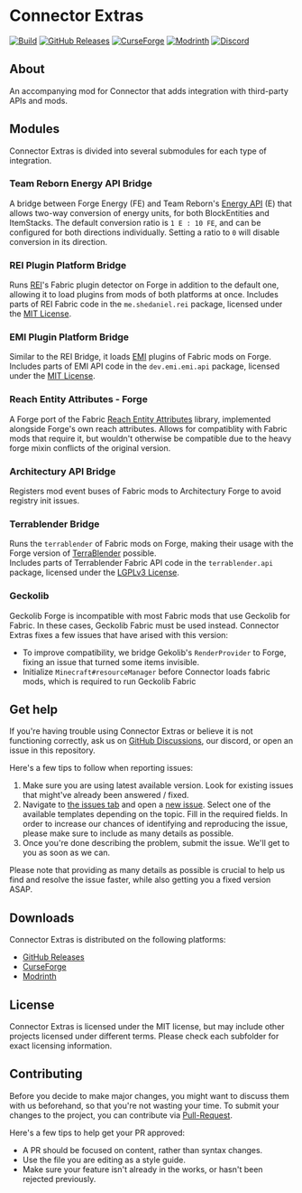 # Connector Extras

[![Build](https://github.com/Sinytra/ConnectorExtras/actions/workflows/build.yml/badge.svg)](https://github.com/Sinytra/ConnectorExtras/actions/workflows/build.yml)
[![GitHub Releases](https://img.shields.io/github/v/release/Sinytra/ConnectorExtras?style=flat&label=Release&include_prereleases&sort=semver)](https://github.com/Sinytra/ConnectorExtras/releases/latest)
[![CurseForge](https://cf.way2muchnoise.eu/title/connector-extras.svg)](https://legacy.curseforge.com/minecraft/mc-mods/connector-extras)
[![Modrinth](https://img.shields.io/modrinth/dt/FYpiwiBR?color=00AF5C&label=modrinth&style=flat&logo=modrinth)](https://modrinth.com/mod/connector-extras)
[![Discord](https://discordapp.com/api/guilds/1141048834177388746/widget.png?style=shield)](https://discord.gg/mamk7z3TKZ)

## About

An accompanying mod for Connector that adds integration with third-party APIs and mods.

## Modules

Connector Extras is divided into several submodules for each type of integration.

### Team Reborn Energy API Bridge

A bridge between Forge Energy (FE) and Team Reborn's [Energy API](https://github.com/TechReborn/Energy) (E) that allows
two-way conversion of energy units, for both BlockEntities and ItemStacks.
The default conversion ratio is `1 E : 10 FE`, and can be configured for both directions individually.
Setting a ratio to `0` will disable conversion in its direction.

### REI Plugin Platform Bridge

Runs [REI](https://github.com/shedaniel/RoughlyEnoughItems)'s Fabric plugin detector on Forge in addition to the default
one, allowing it to load plugins from mods of both platforms at once.
Includes parts of REI Fabric code in the `me.shedaniel.rei` package, licensed under the
[MIT License](https://github.com/shedaniel/RoughlyEnoughItems/blob/8c03832d5ae716beba4047166505181cadd76e75/LICENSE).

### EMI Plugin Platform Bridge

Similar to the REI Bridge, it loads [EMI](https://github.com/emilyploszaj/emi) plugins of Fabric mods on Forge.
Includes parts of EMI API code in the `dev.emi.emi.api` package, licensed under the
[MIT License](https://github.com/emilyploszaj/emi/blob/deef228b4a35cbcccd2e48e645118ed333a26013/LICENSE).

### Reach Entity Attributes - Forge

A Forge port of the Fabric [Reach Entity Attributes](https://github.com/JamiesWhiteShirt/reach-entity-attributes)
library, implemented alongside Forge's own reach attributes. Allows for compatiblity with Fabric mods that require it,
but wouldn't otherwise be compatible due to the heavy forge mixin conflicts of the original version.

### Architectury API Bridge

Registers mod event buses of Fabric mods to Architectury Forge to avoid registry init issues.

### Terrablender Bridge

Runs the `terrablender` of Fabric mods on Forge, making their usage with the Forge version
of [TerraBlender](https://github.com/Glitchfiend/TerraBlender) possible.  
Includes parts of Terrablender Fabric API code in the `terrablender.api` package, licensed under the
[LGPLv3 License](https://github.com/Glitchfiend/TerraBlender/blob/32fab3c4dcf710ba1a7251b742e757dbafe251e6/LICENSE).

### Geckolib

Geckolib Forge is incompatible with most Fabric mods that use Geckolib for Fabric. In these cases, Geckolib Fabric must
be used instead. Connector Extras fixes a few issues that have arised with this version:
- To improve compatibility, we bridge Gekolib's `RenderProvider` to Forge, fixing an issue that turned
some items invisible.
- Initialize `Minecraft#resourceManager` before Connector loads fabric mods, which is required to run Geckolib Fabric

## Get help

If you're having trouble using Connector Extras or believe it is not functioning correctly, ask us
on [GitHub Discussions](https://github.com/Sinytra/ConnectorExtras/discussions), our discord, or open an issue in this
repository.

Here's a few tips to follow when reporting issues:

1. Make sure you are using latest available version. Look for existing issues that might've already been answered /
   fixed.
2. Navigate to [the issues tab](https://github.com/Sinytra/ConnectorExtras/issues) and open
   a [new issue](https://github.com/Sinytra/ConnectorExtras/issues/new/choose). Select one of the available templates
   depending on the topic. Fill in the required fields. In order to increase our chances of identifying and reproducing
   the issue, please make sure to include as many details as possible.
3. Once you're done describing the problem, submit the issue. We'll get to you as soon as we can.

Please note that providing as many details as possible is crucial to help us find and resolve the issue faster, while
also getting you a fixed version ASAP.

## Downloads

Connector Extras is distributed on the following platforms:

- [GitHub Releases](https://github.com/Sinytra/ConnectorExtras/releases/latest)
- [CurseForge](https://legacy.curseforge.com/minecraft/mc-mods/connector-extras)
- [Modrinth](https://modrinth.com/mod/connector-extras)

## License

Connector Extras is licensed under the MIT license, but may include other projects licensed under different terms.
Please check each subfolder for exact licensing information.

## Contributing

Before you decide to make major changes, you might want to discuss them with us beforehand, so that you're not wasting
your time. To submit your changes to the project, you can contribute
via [Pull-Request](https://help.github.com/articles/creating-a-pull-request).

Here's a few tips to help get your PR approved:

* A PR should be focused on content, rather than syntax changes.
* Use the file you are editing as a style guide.
* Make sure your feature isn't already in the works, or hasn't been rejected previously.